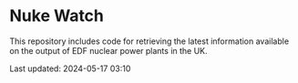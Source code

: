 # Nuke Watch

This repository includes code for retrieving the latest information available on the output of EDF nuclear power plants in the UK.

Last updated: 2024-05-17 03:10